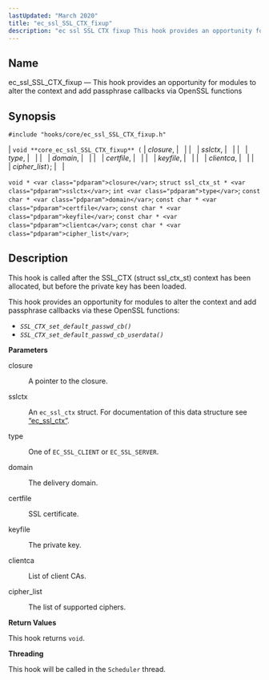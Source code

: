 ```yaml
---
lastUpdated: "March 2020"
title: "ec_ssl_SSL_CTX_fixup"
description: "ec ssl SSL CTX fixup This hook provides an opportunity for modules to alter the context and add passphrase callbacks via Open SSL functions void core ec ssl SSL CTX fixup closure sslctx type domain certfile keyfile clientca cipher list void closure struct ssl ctx st sslctx int type const..."
---
```


<a name="hooks.core.ec_ssl_SSL_CTX_fixup"></a> 
## Name

ec_ssl_SSL_CTX_fixup — This hook provides an opportunity for modules to alter the context and add passphrase callbacks via OpenSSL functions

## Synopsis

`#include "hooks/core/ec_ssl_SSL_CTX_fixup.h"`

| `void **core_ec_ssl_SSL_CTX_fixup** (` | <var class="pdparam">closure</var>, |   |
|   | <var class="pdparam">sslctx</var>, |   |
|   | <var class="pdparam">type</var>, |   |
|   | <var class="pdparam">domain</var>, |   |
|   | <var class="pdparam">certfile</var>, |   |
|   | <var class="pdparam">keyfile</var>, |   |
|   | <var class="pdparam">clientca</var>, |   |
|   | <var class="pdparam">cipher_list</var>`)`; |   |

`void * <var class="pdparam">closure</var>`;
`struct ssl_ctx_st * <var class="pdparam">sslctx</var>`;
`int <var class="pdparam">type</var>`;
`const char * <var class="pdparam">domain</var>`;
`const char * <var class="pdparam">certfile</var>`;
`const char * <var class="pdparam">keyfile</var>`;
`const char * <var class="pdparam">clientca</var>`;
`const char * <var class="pdparam">cipher_list</var>`;<a name="idp42798880"></a> 
## Description

This hook is called after the SSL_CTX (struct ssl_ctx_st) context has been allocated, but before the private key has been loaded.

This hook provides an opportunity for modules to alter the context and add passphrase callbacks via these OpenSSL functions:

*   *`SSL_CTX_set_default_passwd_cb()`*
*   *`SSL_CTX_set_default_passwd_cb_userdata()`*

**<a name="idp42803952"></a> Parameters**

<dl class="variablelist">

<dt>closure</dt>

<dd>

A pointer to the closure.

</dd>

<dt>sslctx</dt>

<dd>

An `ec_ssl_ctx` struct. For documentation of this data structure see [“ec_ssl_ctx”](/momentum/3/3-api/structs-ec-ssl-ctx).

</dd>

<dt>type</dt>

<dd>

One of `EC_SSL_CLIENT` or `EC_SSL_SERVER`.

</dd>

<dt>domain</dt>

<dd>

The delivery domain.

</dd>

<dt>certfile</dt>

<dd>

SSL certificate.

</dd>

<dt>keyfile</dt>

<dd>

The private key.

</dd>

<dt>clientca</dt>

<dd>

List of client CAs.

</dd>

<dt>cipher_list</dt>

<dd>

The list of supported ciphers.

</dd>

</dl>

**<a name="idp42821472"></a> Return Values**

This hook returns `void`.

**<a name="idp42822832"></a> Threading**

This hook will be called in the `Scheduler` thread.